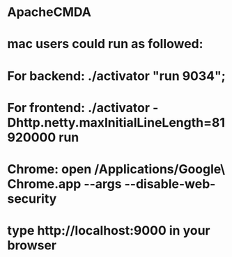 # ApacheCMDA
# mac users could run as followed:
# For backend: ./activator "run 9034";
# For frontend: ./activator -Dhttp.netty.maxInitialLineLength=81920000 run
# Chrome: open /Applications/Google\ Chrome.app --args --disable-web-security
# type http://localhost:9000 in your browser
